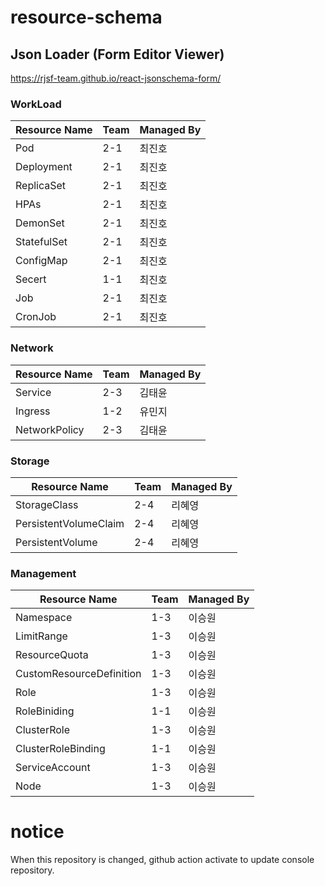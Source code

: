 # resource-schema

## Json Loader (Form Editor Viewer)
https://rjsf-team.github.io/react-jsonschema-form/

### WorkLoad
| Resource Name | Team | Managed By |
| ------ | ------ | ------ |
| Pod | 2-1 | 최진호 |
| Deployment | 2-1 | 최진호 |
| ReplicaSet | 2-1 | 최진호 |
| HPAs | 2-1 | 최진호 |
| DemonSet | 2-1 | 최진호 |
| StatefulSet | 2-1 | 최진호 |
| ConfigMap | 2-1 | 최진호 |
| Secert | 1-1 | 최진호 |
| Job | 2-1 | 최진호 |
| CronJob | 2-1 | 최진호 |

### Network
| Resource Name | Team | Managed By |
| ------ | ------ | ------ |
| Service | 2-3 | 김태윤 |
| Ingress | 1-2 | 유민지 |
| NetworkPolicy | 2-3 | 김태윤 |

### Storage
| Resource Name | Team | Managed By |
| ------ | ------ | ------ |
| StorageClass | 2-4 | 리혜영 |
| PersistentVolumeClaim | 2-4 | 리혜영 |
| PersistentVolume | 2-4 | 리혜영 |

### Management
| Resource Name | Team | Managed By |
| ------ | ------ | ------ |
| Namespace | 1-3 | 이승원 |
| LimitRange | 1-3 | 이승원 |
| ResourceQuota | 1-3 | 이승원 |
| CustomResourceDefinition | 1-3 | 이승원 |
| Role | 1-3 | 이승원 |
| RoleBiniding | 1-1 | 이승원 |
| ClusterRole | 1-3 | 이승원 |
| ClusterRoleBinding | 1-1 | 이승원 |
| ServiceAccount | 1-3 | 이승원 |
| Node | 1-3 | 이승원 |

# notice

When this repository is changed, github action activate to update console repository.
